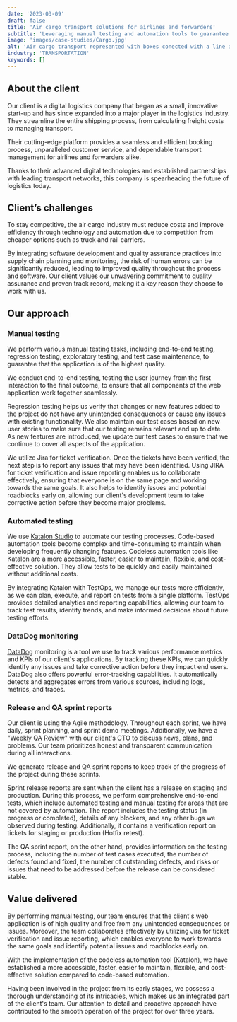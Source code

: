 ```yaml
---
date: '2023-03-09'
draft: false
title: 'Air cargo transport solutions for airlines and forwarders'
subtitle: 'Leveraging manual testing and automation tools to guarantee high-quality application delivery'
image: 'images/case-studies/Cargo.jpg'
alt: 'Air cargo transport represented with boxes conected with a line and a toy plane.'
industry: 'TRANSPORTATION'
keywords: []
---
```


## About the client

Our client is a digital logistics company that began as a small, innovative start-up and has since expanded into a major player in the logistics industry. They streamline the entire shipping process, from calculating freight costs to managing transport.

Their cutting-edge platform provides a seamless and efficient booking process, unparalleled customer service, and dependable transport management for airlines and forwarders alike.

Thanks to their advanced digital technologies and established partnerships with leading transport networks, this company is spearheading the future of logistics today.

## Client’s challenges

To stay competitive, the air cargo industry must reduce costs and improve efficiency through technology and automation due to competition from cheaper options such as truck and rail carriers.

By integrating software development and quality assurance practices into supply chain planning and monitoring, the risk of human errors can be significantly reduced, leading to improved quality throughout the process and software. Our client values our unwavering commitment to quality assurance and proven track record, making it a key reason they choose to work with us.

## Our approach

### Manual testing

We perform various manual testing tasks, including end-to-end testing, regression testing, exploratory testing, and test case maintenance, to guarantee that the application is of the highest quality.

We conduct end-to-end testing, testing the user journey from the first interaction to the final outcome, to ensure that all components of the web application work together seamlessly.

Regression testing helps us verify that changes or new features added to the project do not have any unintended consequences or cause any issues with existing functionality. We also maintain our test cases based on new user stories to make sure that our testing remains relevant and up to date. As new features are introduced, we update our test cases to ensure that we continue to cover all aspects of the application.

We utilize Jira for ticket verification. Once the tickets have been verified, the next step is to report any issues that may have been identified. Using JIRA for ticket verification and issue reporting enables us to collaborate effectively, ensuring that everyone is on the same page and working towards the same goals. It also helps to identify issues and potential roadblocks early on, allowing our client's development team to take corrective action before they become major problems.

### Automated testing

We use [Katalon Studio](https://katalon.com/) to automate our testing processes. Code-based automation tools become complex and time-consuming to maintain when developing frequently changing features. Codeless automation tools like Katalon are a more accessible, faster, easier to maintain, flexible, and cost-effective solution. They allow tests to be quickly and easily maintained without additional costs.

By integrating Katalon with TestOps, we manage our tests more efficiently, as we can plan, execute, and report on tests from a single platform. TestOps provides detailed analytics and reporting capabilities, allowing our team to track test results, identify trends, and make informed decisions about future testing efforts.

### DataDog monitoring

[DataDog](https://www.datadoghq.com/) monitoring is a tool we use to track various performance metrics and KPIs of our client's applications. By tracking these KPIs, we can quickly identify any issues and take corrective action before they impact end users. DataDog also offers powerful error-tracking capabilities. It automatically detects and aggregates errors from various sources, including logs, metrics, and traces.

### Release and QA sprint reports

Our client is using the Agile methodology. Throughout each sprint, we have daily, sprint planning, and sprint demo meetings. Additionally, we have a "Weekly QA Review" with our client's CTO to discuss news, plans, and problems. Our team prioritizes honest and transparent communication during all interactions.

We generate release and QA sprint reports to keep track of the progress of the project during these sprints.

Sprint release reports are sent when the client has a release on staging and production. During this process, we perform comprehensive end-to-end tests, which include automated testing and manual testing for areas that are not covered by automation. The report includes the testing status (in progress or completed), details of any blockers, and any other bugs we observed during testing. Additionally, it contains a verification report on tickets for staging or production (Hotfix retest).

The QA sprint report, on the other hand, provides information on the testing process, including the number of test cases executed, the number of defects found and fixed, the number of outstanding defects, and risks or issues that need to be addressed before the release can be considered stable.

## Value delivered

By performing manual testing, our team ensures that the client's web application is of high quality and free from any unintended consequences or issues. Moreover, the team collaborates effectively by utilizing Jira for ticket verification and issue reporting, which enables everyone to work towards the same goals and identify potential issues and roadblocks early on.

With the implementation of the codeless automation tool (Katalon), we have established a more accessible, faster, easier to maintain, flexible, and cost-effective solution compared to code-based automation.

Having been involved in the project from its early stages, we possess a thorough understanding of its intricacies, which makes us an integrated part of the client's team. Our attention to detail and proactive approach have contributed to the smooth operation of the project for over three years.
